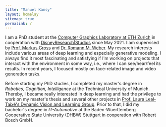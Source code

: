 ```yaml
---
title: "Manuel Kansy"
layout: homelay
sitemap: true
permalink: /
---
```


I am a PhD student at the [Computer Graphics Laboratory at ETH Zurich](https://cgl.ethz.ch/) in cooperation with [DisneyResearch\|Studios](https://studios.disneyresearch.com/) since May 2021.
I am supervised by [Prof. Markus Gross](https://cgl.ethz.ch/people/grossm/) and [Dr. Romann M. Weber](https://randomwalk.blog/about-me/).
My research interests include various areas of deep learning and especially generative modeling. 
I always find it most fascinating and satisfying if I'm working on projects that interact with the environment in some way, i.e., where I can see/hear/feel its results.
In recent years, I focused mostly on face-related image and video generation tasks.

Before starting my PhD studies, I completed my master's degree in *Robotics, Cognition, Intelligence* at the Technical University of Munich. Thereby, I became really interested in deep learning and had the privilege to work on my master's thesis and several other projects in [Prof. Laura Leal-Taixé's Dynamic Vision and Learning Group](https://dvl.in.tum.de/).
Prior to that, I did my bachelor's degree in *IT-Automotive* at the Baden-Wuerttemberg Cooperative State University (DHBW) Stuttgart in cooperation with Robert Bosch GmbH.
